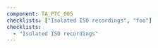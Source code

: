 ```yaml
---
component: TA_PTC_005
checklists: ["Isolated ISO recordings", "foo"]
checklists:
  - "Isolated ISO recordings"
---
```

